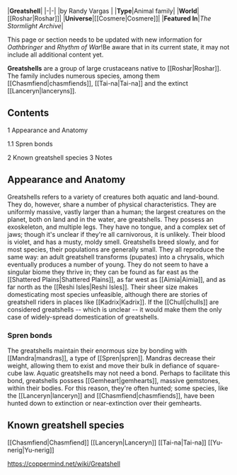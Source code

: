 |**Greatshell**|
|-|-|
|by  Randy Vargas |
|**Type**|Animal family|
|**World**|[[Roshar\|Roshar]]|
|**Universe**|[[Cosmere\|Cosmere]]|
|**Featured In**|*The Stormlight Archive*|

This page or section needs to be updated with new information for *Oathbringer* and *Rhythm of War*!Be aware that in its current state, it may not include all additional content yet.

**Greatshells** are a group of large crustaceans native to [[Roshar\|Roshar]]. The family includes numerous species, among them [[Chasmfiend\|chasmfiends]], [[Tai-na\|Tai-na]] and the extinct [[Lanceryn\|lanceryns]].

## Contents

1 Appearance and Anatomy

1.1 Spren bonds


2 Known greatshell species
3 Notes


## Appearance and Anatomy
Greatshells refers to a variety of creatures both aquatic and land-bound. They do, however, share a number of physical characteristics. They are uniformly massive, vastly larger than a human; the largest creatures on the planet, both on land and in the water, are greatshells. They possess an exoskeleton, and multiple legs. They have no tongue, and a complex set of jaws; though it's unclear if they're all carnivorous, it is unlikely. Their blood is violet, and has a musty, moldy smell.
Greatshells breed slowly, and for most species, their populations are generally small. They all reproduce the same way: an adult greatshell transforms (pupates) into a chrysalis, which eventually produces a number of young. They do not seem to have a singular biome they thrive in; they can be found as far east as the [[Shattered Plains\|Shattered Plains]], as far west as [[Aimia\|Aimia]], and as far north as the [[Reshi Isles\|Reshi Isles]]. Their sheer size makes domesticating most species unfeasible, although there are stories of greatshell riders in places like [[Kadrix\|Kadrix]]. If the [[Chull\|chulls]] are considered greatshells -- which is unclear -- it would make them the only case of widely-spread domestication of greatshells.

### Spren bonds
The greatshells maintain their enormous size by bonding with [[Mandra\|mandras]], a type of [[Spren\|spren]]. Mandras decrease their weight, allowing them to exist and move their bulk in defiance of square-cube law. Aquatic greatshells may not need a bond. Perhaps to facilitate this bond, greatshells possess [[Gemheart\|gemhearts]], massive gemstones, within their bodies. For this reason, they're often hunted; some species, like the [[Lanceryn\|lanceryn]] and [[Chasmfiend\|chasmfiends]], have been hunted down to extinction or near-extinction over their gemhearts.

## Known greatshell species
[[Chasmfiend\|Chasmfiend]]
[[Lanceryn\|Lanceryn]]
[[Tai-na\|Tai-na]]
[[Yu-nerig\|Yu-nerig]]


https://coppermind.net/wiki/Greatshell